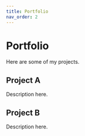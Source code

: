 ```yaml
---
title: Portfolio
nav_order: 2
---
```


# Portfolio

Here are some of my projects.

## Project A
Description here.

## Project B
Description here.
